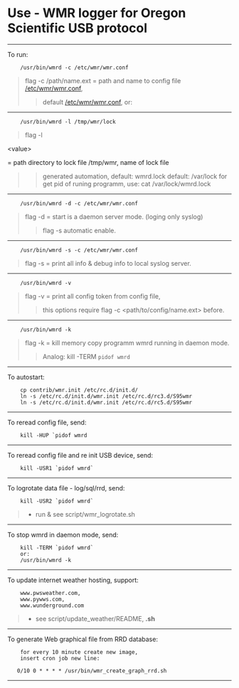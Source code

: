 # Use - WMR logger for Oregon Scientific USB protocol #

---


To run:
```
	/usr/bin/wmrd -c /etc/wmr/wmr.conf
```

> flag -c /path/name.ext = path and name to config file [/etc/wmr/wmr.conf](WMRConfigFile.md),
> > default [/etc/wmr/wmr.conf](WMRConfigFile.md), or:

---


```
	/usr/bin/wmrd -l /tmp/wmr/lock
```


> flag -l 

&lt;value&gt;

 = path directory to lock file /tmp/wmr, name of lock file
> > generated automation, default: wmrd.lock
> > default: /var/lock
> > for get pid of runing programm, use:
> > cat /var/lock/wmrd.lock


---


```
	/usr/bin/wmrd -d -c /etc/wmr/wmr.conf
```


> flag -d = start is a daemon server mode. (loging only syslog)
> > flag -s automatic enable.


---


```
	/usr/bin/wmrd -s -c /etc/wmr/wmr.conf
```


> flag -s = print all info & debug info to local syslog server.


---


```
	/usr/bin/wmrd -v
```

> flag -v = print all config token from config file,
> > this options require flag -c <path/to/config/name.ext>
> > before.


---


```
	/usr/bin/wmrd -k
```


> flag -k = kill memory copy programm wmrd running in daemon mode.
> > Analog: kill -TERM `pidof wmrd`


---


To autostart:
```
	cp contrib/wmr.init /etc/rc.d/init.d/
	ln -s /etc/rc.d/init.d/wmr.init /etc/rc.d/rc3.d/S95wmr
	ln -s /etc/rc.d/init.d/wmr.init /etc/rc.d/rc5.d/S95wmr
```


---


To reread config file, send:
```
	kill -HUP `pidof wmrd
```


---


To reread config file and re init USB device, send:
```
	kill -USR1 `pidof wmrd`
```


---


To logrotate data file - log/sql/rrd, send:
```
	kill -USR2 `pidof wmrd`
```

> - run & see script/wmr\_logrotate.sh


---


To stop wmrd in daemon mode, send:
```
	kill -TERM `pidof wmrd`
	or:
	/usr/bin/wmrd -k
```


---


To update internet weather hosting, support:
```
	www.pwsweather.com, 
	www.pywws.com,
	www.wunderground.com 
```
> - see script/update\_weather/README, **.sh**


---


To generate Web graphical file from RRD database:
```
	for every 10 minute create new image, 
	insert cron job new line:

   0/10 0 * * * * /usr/bin/wmr_create_graph_rrd.sh

```


---
